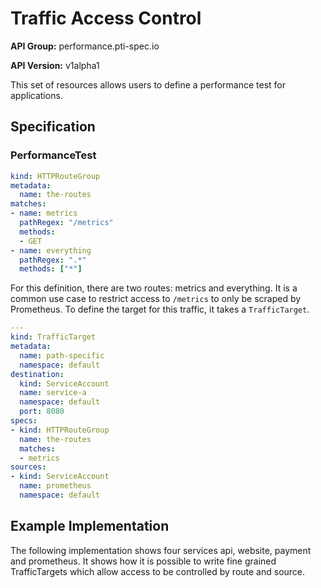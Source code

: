 # Traffic Access Control

**API Group:** performance.pti-spec.io

**API Version:** v1alpha1

This set of resources allows users to define a performance test for
applications. 

## Specification

### PerformanceTest


```yaml
kind: HTTPRouteGroup
metadata:
  name: the-routes
matches:
- name: metrics
  pathRegex: "/metrics"
  methods:
  - GET
- name: everything
  pathRegex: ".*"
  methods: ["*"]
```

For this definition, there are two routes: metrics and everything. It is a
common use case to restrict access to `/metrics` to only be scraped by
Prometheus. To define the target for this traffic, it takes a `TrafficTarget`.

```yaml
---
kind: TrafficTarget
metadata:
  name: path-specific
  namespace: default
destination:
  kind: ServiceAccount
  name: service-a
  namespace: default
  port: 8080
specs:
- kind: HTTPRouteGroup
  name: the-routes
  matches:
  - metrics
sources:
- kind: ServiceAccount
  name: prometheus
  namespace: default
```



## Example Implementation

The following implementation shows four services api, website, payment and
prometheus. It shows how it is possible to write fine grained TrafficTargets
which allow access to be controlled by route and source.